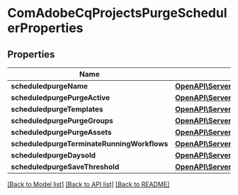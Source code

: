 # ComAdobeCqProjectsPurgeSchedulerProperties

## Properties
Name | Type | Description | Notes
------------ | ------------- | ------------- | -------------
**scheduledpurgeName** | [**OpenAPI\Server\Model\ConfigNodePropertyString**](ConfigNodePropertyString.md) |  | [optional] 
**scheduledpurgePurgeActive** | [**OpenAPI\Server\Model\ConfigNodePropertyBoolean**](ConfigNodePropertyBoolean.md) |  | [optional] 
**scheduledpurgeTemplates** | [**OpenAPI\Server\Model\ConfigNodePropertyArray**](ConfigNodePropertyArray.md) |  | [optional] 
**scheduledpurgePurgeGroups** | [**OpenAPI\Server\Model\ConfigNodePropertyBoolean**](ConfigNodePropertyBoolean.md) |  | [optional] 
**scheduledpurgePurgeAssets** | [**OpenAPI\Server\Model\ConfigNodePropertyBoolean**](ConfigNodePropertyBoolean.md) |  | [optional] 
**scheduledpurgeTerminateRunningWorkflows** | [**OpenAPI\Server\Model\ConfigNodePropertyBoolean**](ConfigNodePropertyBoolean.md) |  | [optional] 
**scheduledpurgeDaysold** | [**OpenAPI\Server\Model\ConfigNodePropertyInteger**](ConfigNodePropertyInteger.md) |  | [optional] 
**scheduledpurgeSaveThreshold** | [**OpenAPI\Server\Model\ConfigNodePropertyInteger**](ConfigNodePropertyInteger.md) |  | [optional] 

[[Back to Model list]](../README.md#documentation-for-models) [[Back to API list]](../README.md#documentation-for-api-endpoints) [[Back to README]](../README.md)


